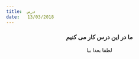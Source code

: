 ```yaml
---
title:  درس
date:   13/03/2018
---
```


### <center>ما در این درس کار می کنیم</center>
<center>لطفا بعدا بیا</center>